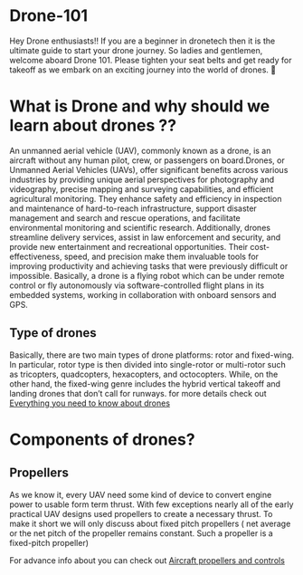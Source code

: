 # Drone-101
Hey Drone enthusiasts!! If you are a beginner in dronetech then it is the ultimate guide to start your drone journey. So ladies and gentlemen, welcome aboard Drone 101. Please tighten your seat belts and get ready for takeoff as we embark on an exciting journey into the world of drones. 🚀

# What is Drone and why should we learn about drones ??
An unmanned aerial vehicle (UAV), commonly known as a drone, is an aircraft without any human pilot, crew, or passengers on board.Drones, or Unmanned Aerial Vehicles (UAVs), offer significant benefits across various industries by providing unique aerial perspectives for photography and videography, precise mapping and surveying capabilities, and efficient agricultural monitoring. They enhance safety and efficiency in inspection and maintenance of hard-to-reach infrastructure, support disaster management and search and rescue operations, and facilitate environmental monitoring and scientific research. Additionally, drones streamline delivery services, assist in law enforcement and security, and provide new entertainment and recreational opportunities. Their cost-effectiveness, speed, and precision make them invaluable tools for improving productivity and achieving tasks that were previously difficult or impossible.
Basically, a drone is a flying robot which can be under remote control or fly autonomously via software-controlled flight plans in its embedded systems, working in collaboration with onboard sensors and GPS.

## Type of drones
Basically, there are two main types of drone platforms: rotor and fixed-wing. In particular, rotor type is then divided into single-rotor or multi-rotor such as tricopters, quadcopters, hexacopters, and octocopters. While, on the other hand, the fixed-wing genre includes the hybrid vertical takeoff and landing drones that don’t call for runways.
for more details check out [Everything you need to know about drones](https://droneforbeginners.com/drones-guide/)

# Components of drones?
## Propellers 
As we know it, every UAV need some kind of device to convert engine power to usable form term thrust. With few exceptions nearly all of the early practical UAV designs used propellers to create a necessary thrust.
To make it short we will only discuss about fixed pitch propellers ( net average or the net pitch of the propeller remains constant. Such a propeller is a fixed-pitch propeller) 

For advance info about you can check out [Aircraft propellers and controls](https://shashibgroup.org/elearning/PDF/General-Books/Aircraft-propeller-controls-by-Frank-Delf.pdf)

